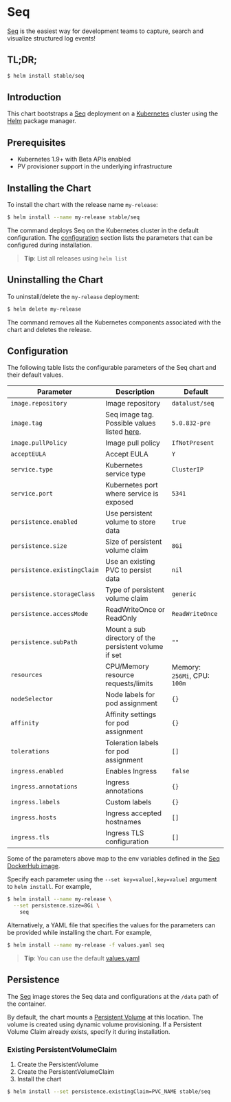 # Seq

[Seq](https://getseq.net/) is the easiest way for development teams to capture, search and visualize structured log events!

## TL;DR;

```bash
$ helm install stable/seq
```

## Introduction

This chart bootstraps a [Seq](https://hub.docker.com/r/datalust/seq/) deployment on a [Kubernetes](http://kubernetes.io) cluster using the [Helm](https://helm.sh) package manager.

## Prerequisites

- Kubernetes 1.9+ with Beta APIs enabled
- PV provisioner support in the underlying infrastructure

## Installing the Chart

To install the chart with the release name `my-release`:

```bash
$ helm install --name my-release stable/seq
```

The command deploys Seq on the Kubernetes cluster in the default configuration. The [configuration](#configuration) section lists the parameters that can be configured during installation.

> **Tip**: List all releases using `helm list`

## Uninstalling the Chart

To uninstall/delete the `my-release` deployment:

```bash
$ helm delete my-release
```

The command removes all the Kubernetes components associated with the chart and deletes the release.

## Configuration

The following table lists the configurable parameters of the Seq chart and their default values.

|           Parameter           |                Description                        |           Default            |
|-------------------------------|-------------------------------------------------- |------------------------------|
| `image.repository`         | Image repository                    | `datalust/seq`                                          |
| `image.tag`                | Seq image tag. Possible values listed [here](https://hub.docker.com/r/datalust/seq/tags/).| `5.0.832-pre`|
| `image.pullPolicy`         | Image pull policy                   | `IfNotPresent`                                          |
| `acceptEULA`               | Accept EULA                         | `Y`                                                 |
| `service.type`             | Kubernetes service type             | `ClusterIP`                                             |
| `service.port`             | Kubernetes port where service is exposed| `5341`                                              |
| `persistence.enabled`      | Use persistent volume to store data | `true`                                                  |
| `persistence.size`         | Size of persistent volume claim     | `8Gi`                                                   |
| `persistence.existingClaim`| Use an existing PVC to persist data | `nil`                                                   |
| `persistence.storageClass` | Type of persistent volume claim     | `generic`                                               |
| `persistence.accessMode`   | ReadWriteOnce or ReadOnly           | `ReadWriteOnce`                                         |
| `persistence.subPath`      | Mount a sub directory of the persistent volume if set | `""`                                  |
| `resources`                | CPU/Memory resource requests/limits | Memory: `256Mi`, CPU: `100m`                            |
| `nodeSelector`             | Node labels for pod assignment      | `{}`                                                    |
| `affinity`                 | Affinity settings for pod assignment | `{}`                                                   |
| `tolerations`              | Toleration labels for pod assignment | `[]`                                                   |
| `ingress.enabled`          | Enables Ingress                      | `false`                                                |
| `ingress.annotations`      | Ingress annotations                  | `{}`                                                   |
| `ingress.labels`           | Custom labels                        | `{}`                                                   |
| `ingress.hosts`            | Ingress accepted hostnames           | `[]`                                                   |
| `ingress.tls`              | Ingress TLS configuration            | `[]`                                                   |

Some of the parameters above map to the env variables defined in the [Seq DockerHub image](https://hub.docker.com/r/datalust/seq/).

Specify each parameter using the `--set key=value[,key=value]` argument to `helm install`. For example,

```bash
$ helm install --name my-release \
  --set persistence.size=8Gi \
    seq
```

Alternatively, a YAML file that specifies the values for the parameters can be provided while installing the chart. For example,

```bash
$ helm install --name my-release -f values.yaml seq
```

> **Tip**: You can use the default [values.yaml](values.yaml)

## Persistence

The [Seq](https://hub.docker.com/r/datalust/seq/) image stores the Seq data and configurations at the `/data` path of the container.

By default, the chart mounts a [Persistent Volume](http://kubernetes.io/docs/user-guide/persistent-volumes/) at this location. The volume is created using dynamic volume provisioning. If a Persistent Volume Claim already exists, specify it during installation.

### Existing PersistentVolumeClaim

1. Create the PersistentVolume
1. Create the PersistentVolumeClaim
1. Install the chart

```bash
$ helm install --set persistence.existingClaim=PVC_NAME stable/seq
```
